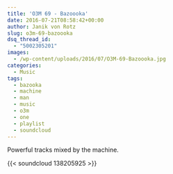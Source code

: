 ```yaml
---
title: 'O3M 69 - Bazoooka'
date: 2016-07-21T08:58:42+00:00
author: Janik von Rotz
slug: o3m-69-bazoooka
dsq_thread_id:
  - "5002305201"
images:
  - /wp-content/uploads/2016/07/O3M-69-Bazoooka.jpg
categories:
  - Music
tags:
  - bazooka
  - machine
  - man
  - music
  - o3m
  - one
  - playlist
  - soundcloud
---
```

Powerful tracks mixed by the machine.

{{< soundcloud 138205925 >}}